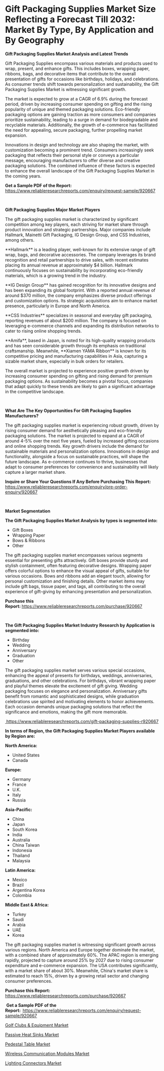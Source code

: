 <p><h1>Gift Packaging Supplies Market Size Reflecting a Forecast Till 2032: Market By Type, By Application and By Geography</h1></p><p><strong>Gift Packaging Supplies Market Analysis and Latest Trends</strong></p>
<p><p>Gift Packaging Supplies encompass various materials and products used to wrap, present, and enhance gifts. This includes boxes, wrapping paper, ribbons, bags, and decorative items that contribute to the overall presentation of gifts for occasions like birthdays, holidays, and celebrations. As consumer trends shift towards personalization and sustainability, the Gift Packaging Supplies Market is witnessing significant growth.</p><p>The market is expected to grow at a CAGR of 6.9% during the forecast period, driven by increasing consumer spending on gifting and the rising popularity of unique and themed packaging solutions. Eco-friendly packaging options are gaining traction as more consumers and companies prioritize sustainability, leading to a surge in demand for biodegradable and recyclable materials. Additionally, the growth of e-commerce has facilitated the need for appealing, secure packaging, further propelling market expansion. </p><p>Innovations in design and technology are also shaping the market, with customization becoming a prominent trend. Consumers increasingly seek packaging that reflects their personal style or conveys a particular message, encouraging manufacturers to offer diverse and creative packaging solutions. The combined influence of these factors is expected to enhance the overall landscape of the Gift Packaging Supplies Market in the coming years.</p></p>
<p><strong>Get a Sample PDF of the Report:&nbsp;</strong> <a href="https://www.reliableresearchreports.com/enquiry/request-sample/920667?utm_campaign=3070&utm_medium=2&utm_source=Github&utm_content=ia&utm_term=06032025&utm_id=gift-packaging-supplies">https://www.reliableresearchreports.com/enquiry/request-sample/920667</a></p>
<p>&nbsp;</p>
<p><strong>Gift Packaging Supplies Major Market Players</strong></p>
<p><p>The gift packaging supplies market is characterized by significant competition among key players, each striving for market share through product innovation and strategic partnerships. Major companies include Hallmark, Mainetti Gift Packaging, IG Design Group, and CSS Industries, among others.</p><p>**Hallmark** is a leading player, well-known for its extensive range of gift wrap, bags, and decorative accessories. The company leverages its brand recognition and retail partnerships to drive sales, with recent estimates placing its annual revenue at approximately $4 billion. Hallmark continuously focuses on sustainability by incorporating eco-friendly materials, which is a growing trend in the industry.</p><p>**IG Design Group** has gained recognition for its innovative designs and has been expanding its global footprint. With a reported annual revenue of around $370 million, the company emphasizes diverse product offerings and customization options. Its strategic acquisitions aim to enhance market presence, particularly in Europe and North America.</p><p>**CSS Industries** specializes in seasonal and everyday gift packaging, reporting revenues of about $200 million. The company is focused on leveraging e-commerce channels and expanding its distribution networks to cater to rising online shopping trends.</p><p>**Amifa**, based in Japan, is noted for its high-quality wrapping products and has seen considerable growth through its emphasis on traditional craftsmanship. Meanwhile, **Xiamen YAMA Ribbon** is known for its competitive pricing and manufacturing capabilities in Asia, capturing a sizable market share, especially in bulk orders for retailers.</p><p>The overall market is projected to experience positive growth driven by increasing consumer spending on gifting and rising demand for premium packaging options. As sustainability becomes a pivotal focus, companies that adapt quickly to these trends are likely to gain a significant advantage in the competitive landscape.</p></p>
<p>&nbsp;</p>
<p><strong>What Are The Key Opportunities For Gift Packaging Supplies Manufacturers?</strong></p>
<p><p>The gift packaging supplies market is experiencing robust growth, driven by rising consumer demand for aesthetically pleasing and eco-friendly packaging solutions. The market is projected to expand at a CAGR of around 4-5% over the next five years, fueled by increased gifting occasions and online shopping trends. Key growth drivers include the demand for sustainable materials and personalization options. Innovations in design and functionality, alongside a focus on sustainable practices, will shape the future landscape. As e-commerce continues to thrive, businesses that adapt to consumer preferences for convenience and sustainability will likely capture a larger market share.</p></p>
<p><strong>Inquire or Share Your Questions If Any Before Purchasing This Report:</strong> <a href="https://www.reliableresearchreports.com/enquiry/pre-order-enquiry/920667?utm_campaign=3070&utm_medium=2&utm_source=Github&utm_content=ia&utm_term=06032025&utm_id=gift-packaging-supplies">https://www.reliableresearchreports.com/enquiry/pre-order-enquiry/920667</a></p>
<p>&nbsp;</p>
<p><strong>Market Segmentation</strong></p>
<p><strong>The Gift Packaging Supplies Market Analysis by types is segmented into:</strong></p>
<p><ul><li>Gift Boxes</li><li>Wrapping Paper</li><li>Bows & Ribbons</li><li>Other</li></ul></p>
<p><p>The gift packaging supplies market encompasses various segments essential for presenting gifts attractively. Gift boxes provide sturdy and stylish containment, often featuring decorative designs. Wrapping paper offers colorful options to enhance the visual appeal of gifts, suitable for various occasions. Bows and ribbons add an elegant touch, allowing for personal customization and finishing details. Other market items may include gift bags, tissue paper, and tags, all contributing to the overall experience of gift-giving by enhancing presentation and personalization.</p></p>
<p><strong>Purchase this Report:&nbsp;</strong><a href="https://www.reliableresearchreports.com/purchase/920667?utm_campaign=3070&utm_medium=2&utm_source=Github&utm_content=ia&utm_term=06032025&utm_id=gift-packaging-supplies">https://www.reliableresearchreports.com/purchase/920667</a></p>
<p>&nbsp;</p>
<p><strong>The Gift Packaging Supplies Market Industry Research by Application is segmented into:</strong></p>
<p><ul><li>Birthday</li><li>Wedding</li><li>Anniversary</li><li>Graduation</li><li>Other</li></ul></p>
<p><p>The gift packaging supplies market serves various special occasions, enhancing the appeal of presents for birthdays, weddings, anniversaries, graduations, and other celebrations. For birthdays, vibrant wrapping paper and playful themes elevate the excitement of gift giving. Wedding packaging focuses on elegance and personalization. Anniversary gifts benefit from romantic and sophisticated designs, while graduation celebrations use spirited and motivating elements to honor achievements. Each occasion demands unique packaging solutions that reflect the significance and emotions, making the gift more memorable.</p></p>
<p><a href="https://www.reliableresearchreports.com/gift-packaging-supplies-r920667?utm_campaign=3070&utm_medium=2&utm_source=Github&utm_content=ia&utm_term=06032025&utm_id=gift-packaging-supplies">&nbsp;https://www.reliableresearchreports.com/gift-packaging-supplies-r920667</a></p>
<p><strong>In terms of Region, the Gift Packaging Supplies Market Players available by Region are:</strong></p>
<p>
    <p> <strong> North America: </strong>
        <ul>
            <li>United States</li>
            <li>Canada</li>
        </ul>
        </p> 
    <p> <strong> Europe: </strong>
        <ul>
            <li>Germany</li>
            <li>France</li>
            <li>U.K.</li>
            <li>Italy</li>
            <li>Russia</li>
        </ul>
        </p> 
    <p> <strong> Asia-Pacific: </strong>
        <ul>
            <li>China</li>
            <li>Japan</li>
            <li>South Korea</li>
            <li>India</li>
            <li>Australia</li>
            <li>China Taiwan</li>
            <li>Indonesia</li>
            <li>Thailand</li>
            <li>Malaysia</li>
        </ul>
        </p> 
    <p> <strong> Latin America: </strong>
        <ul>
            <li>Mexico</li>
            <li>Brazil</li>
            <li>Argentina Korea</li>
            <li>Colombia</li>
        </ul>
        </p> 
    <p> <strong> Middle East & Africa: </strong>
        <ul>
            <li>Turkey</li>
            <li>Saudi</li>
            <li>Arabia</li>
            <li>UAE</li>
            <li>Korea</li>
        </ul>
    </p>
    </p>
<p><p>The gift packaging supplies market is witnessing significant growth across various regions. North America and Europe together dominate the market, with a combined share of approximately 60%. The APAC region is emerging rapidly, projected to capture around 25% by 2027 due to rising consumer expenditure and e-commerce expansion. The USA contributes significantly, with a market share of about 30%. Meanwhile, China's market share is estimated to reach 15%, driven by a growing retail sector and changing consumer preferences.</p></p>
<p><strong>Purchase this Report: </strong><a href="https://www.reliableresearchreports.com/purchase/920667?utm_campaign=3070&utm_medium=2&utm_source=Github&utm_content=ia&utm_term=06032025&utm_id=gift-packaging-supplies">https://www.reliableresearchreports.com/purchase/920667</a></p>
<p>&nbsp;<strong>Get a Sample PDF of the Report:&nbsp;&nbsp;</strong><a href="https://www.reliableresearchreports.com/enquiry/request-sample/920667?utm_campaign=3070&utm_medium=2&utm_source=Github&utm_content=ia&utm_term=06032025&utm_id=gift-packaging-supplies">https://www.reliableresearchreports.com/enquiry/request-sample/920667</a></p>
<p><strong></strong></p>
<p><p><a href="https://www.linkedin.com/pulse/comprehensive-analysis-golf-clubs-equipment-market-20252032-bmxoe?utm_campaign=3070&utm_medium=2&utm_source=Github&utm_content=ia&utm_term=06032025&utm_id=gift-packaging-supplies">Golf Clubs & Equipment Market</a></p><p><a href="https://www.linkedin.com/pulse/insights-passive-heat-sinks-market-analysis-growth-factors-bfvcf?utm_campaign=3070&utm_medium=2&utm_source=Github&utm_content=ia&utm_term=06032025&utm_id=gift-packaging-supplies">Passive Heat Sinks Market</a></p><p><a href="https://www.linkedin.com/pulse/growth-journey-pedestal-table-market-uncovering-137-cagr-oijse?utm_campaign=3070&utm_medium=2&utm_source=Github&utm_content=ia&utm_term=06032025&utm_id=gift-packaging-supplies">Pedestal Table Market</a></p><p><a href="https://www.linkedin.com/pulse/market-leaders-laggards-global-wireless-communication-modules-ojlof?utm_campaign=3070&utm_medium=2&utm_source=Github&utm_content=ia&utm_term=06032025&utm_id=gift-packaging-supplies">Wireless Communication Modules Market</a></p><p><a href="https://www.linkedin.com/pulse/lighting-connectors-market-overview-forecasted-123-cagr-growth-cvgxf?utm_campaign=3070&utm_medium=2&utm_source=Github&utm_content=ia&utm_term=06032025&utm_id=gift-packaging-supplies">Lighting Connectors Market</a></p></p>